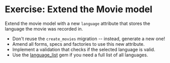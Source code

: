 # Exercise: Extend the Movie model

Extend the movie model with a new `language` attribute that stores the language the movie was recorded in.

- Don't reuse the `create_movies` migration -- instead, generate a new one!
- Amend all forms, specs and factories to use this new attribute.
- Implement a validation that checks if the selected language is valid.
- Use the [language_list](https://github.com/scsmith/language_list) gem if you need a full list of all languages.
